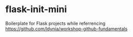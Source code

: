 # flask-init-mini
Boilerplate for Flask projects while referrencing https://github.com/ldynia/workshop-github-fundamentals
